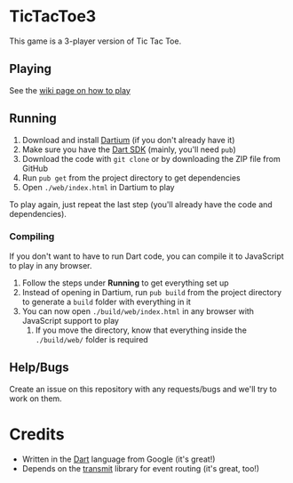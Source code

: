 # TicTacToe3

This game is a 3-player version of Tic Tac Toe.

## Playing

See the [wiki page on how to play](https://github.com/Klikini/TicTacToe3/wiki/Playing)

## Running

1. Download and install [Dartium](https://www.dartlang.org/tools/dartium/) (if you don't already have it)
1. Make sure you have the [Dart SDK](https://www.dartlang.org/tools/sdk/) (mainly, you'll need `pub`)
1. Download the code with `git clone` or by downloading the ZIP file from GitHub
1. Run `pub get` from the project directory to get dependencies
1. Open `./web/index.html` in Dartium to play

To play again, just repeat the last step (you'll already have the code and dependencies).
 
### Compiling

If you don't want to have to run Dart code, you can compile it to JavaScript to play in any browser.

1. Follow the steps under **Running** to get everything set up
1. Instead of opening in Dartium, run `pub build` from the project directory to generate a `build` folder with everything in it
1. You can now open `./build/web/index.html` in any browser with JavaScript support to play
    1. If you move the directory, know that everything inside the `./build/web/` folder is required
    
## Help/Bugs

Create an issue on this repository with any requests/bugs and we'll try to work on them.

# Credits

* Written in the [Dart](http://dartlang.org) language from Google (it's great!)
* Depends on the [transmit](https://github.com/ppvk/transmit) library for event routing (it's great, too!)
